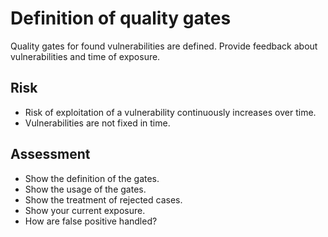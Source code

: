# Definition of quality gates

Quality gates for found vulnerabilities are defined. Provide feedback about vulnerabilities and time of exposure.

## Risk

- Risk of exploitation of a vulnerability continuously increases over time.
- Vulnerabilities are not fixed in time.

## Assessment

- Show the definition of the gates.
- Show the usage of the gates.
- Show the treatment of rejected cases.
- Show your current exposure.
- How are false positive handled?
